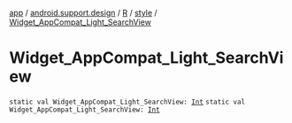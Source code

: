 [app](../../../index.md) / [android.support.design](../../index.md) / [R](../index.md) / [style](index.md) / [Widget_AppCompat_Light_SearchView](.)

# Widget_AppCompat_Light_SearchView

`static val Widget_AppCompat_Light_SearchView: `[`Int`](https://kotlinlang.org/api/latest/jvm/stdlib/kotlin/-int/index.html)
`static val Widget_AppCompat_Light_SearchView: `[`Int`](https://kotlinlang.org/api/latest/jvm/stdlib/kotlin/-int/index.html)